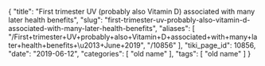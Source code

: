 {
    "title": "First trimester UV (probably also Vitamin D) associated with many later health benefits",
    "slug": "first-trimester-uv-probably-also-vitamin-d-associated-with-many-later-health-benefits",
    "aliases": [
        "/First+trimester+UV+probably+also+Vitamin+D+associated+with+many+later+health+benefits+\u2013+June+2019",
        "/10856"
    ],
    "tiki_page_id": 10856,
    "date": "2019-06-12",
    "categories": [
        "old name"
    ],
    "tags": [
        "old name"
    ]
}